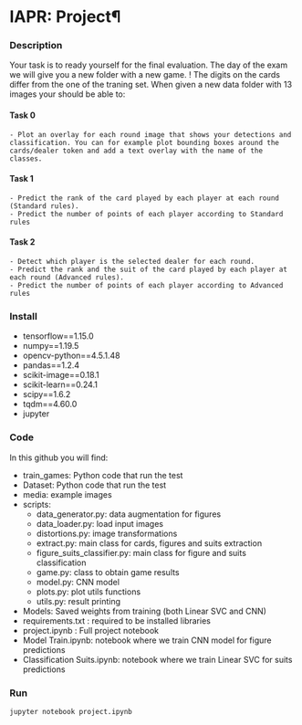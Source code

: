 # IAPR: Project¶

### Description
Your task is to ready yourself for the final evaluation. The day of the exam we will give you a new folder with a new game. ! The digits on the cards differ from the one of the traning set. When given a new data folder with 13 images your should be able to:
#### Task 0
	- Plot an overlay for each round image that shows your detections and classification. You can for example plot bounding boxes around the cards/dealer token and add a text overlay with the name of the classes.
#### Task 1
	- Predict the rank of the card played by each player at each round (Standard rules).
	- Predict the number of points of each player according to Standard rules
#### Task 2
	- Detect which player is the selected dealer for each round.
	- Predict the rank and the suit of the card played by each player at each round (Advanced rules).
	- Predict the number of points of each player according to Advanced rules

### Install

- tensorflow==1.15.0
- numpy==1.19.5
- opencv-python==4.5.1.48
- pandas==1.2.4
- scikit-image==0.18.1
- scikit-learn==0.24.1
- scipy==1.6.2
- tqdm==4.60.0
- jupyter

### Code

In this github you will find:

   - train_games: Python code that run the test 
   - Dataset: Python code that run the test 
   - media: example images
   - scripts: 
      - data_generator.py: data augmentation for figures
      - data_loader.py: load input images
      - distortions.py: image transformations
      - extract.py: main class for cards, figures and suits extraction
      - figure_suits_classifier.py: main class for figure and suits classification
      - game.py: class to obtain game results
      - model.py: CNN model
      - plots.py: plot utils functions
      - utils.py: result printing
   - Models: Saved weights from training (both Linear SVC and CNN)
   - requirements.txt : required to be installed libraries
   - project.ipynb : Full project notebook
   - Model Train.ipynb: notebook where we train CNN model for figure predictions
   - Classification Suits.ipynb: notebook where we train Linear SVC for suits predictions


### Run


```
jupyter notebook project.ipynb
```  


